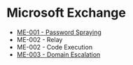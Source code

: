 # Microsoft Exchange 

* [ME-001 - Password Spraying](https://pentestlab.blog/2019/09/05/microsoft-exchange-password-spraying/)
* ME-002 - Relay
* ME-002 - Code Execution
* [ME-003 - Domain Escalation](https://pentestlab.blog/2019/09/04/microsoft-exchange-domain-escalation/)
